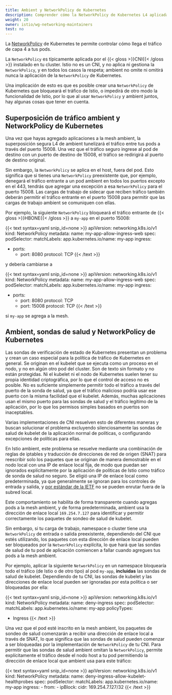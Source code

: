 ```yaml
---
title: Ambient y NetworkPolicy de Kubernetes
description: Comprender cómo la NetworkPolicy de Kubernetes L4 aplicada por CNI interactúa con el modo ambient de Istio.
weight: 20
owner: istio/wg-networking-maintainers
test: no
---
```


La [NetworkPolicy](https://kubernetes.io/docs/concepts/services-networking/network-policies/) de Kubernetes te permite controlar cómo llega el tráfico de capa 4 a tus pods.

La `NetworkPolicy` es típicamente aplicada por el {{< gloss >}}CNI{{< /gloss >}} instalado en tu cluster. Istio no es un CNI, y no aplica ni gestiona la `NetworkPolicy`, y en todos los casos la respeta; ambient no omite ni omitirá nunca la aplicación de la `NetworkPolicy` de Kubernetes.

Una implicación de esto es que es posible crear una `NetworkPolicy` de Kubernetes que bloqueará el tráfico de Istio, o impedirá de otro modo la funcionalidad de Istio, por lo que al usar `NetworkPolicy` y ambient juntos, hay algunas cosas que tener en cuenta.

## Superposición de tráfico ambient y NetworkPolicy de Kubernetes

Una vez que hayas agregado aplicaciones a la mesh ambient, la superposición segura L4 de ambient tunelizará el tráfico entre tus pods a través del puerto 15008. Una vez que el tráfico seguro ingrese al pod de destino con un puerto de destino de 15008, el tráfico se redirigirá al puerto de destino original.

Sin embargo, la `NetworkPolicy` se aplica en el host, fuera del pod. Esto significa que si tienes una `NetworkPolicy` preexistente que, por ejemplo, denegará el tráfico entrante a un pod ambient en todos los puertos excepto en el 443, tendrás que agregar una excepción a esa `NetworkPolicy` para el puerto 15008. Las cargas de trabajo de sidecar que reciben tráfico también deberán permitir el tráfico entrante en el puerto 15008 para permitir que las cargas de trabajo ambient se comuniquen con ellas.

Por ejemplo, la siguiente `NetworkPolicy` bloqueará el tráfico entrante de {{< gloss >}}HBONE{{< /gloss >}} a `my-app` en el puerto 15008:

{{< text syntax=yaml snip_id=none >}}
apiVersion: networking.k8s.io/v1
kind: NetworkPolicy
metadata:
  name: my-app-allow-ingress-web
spec:
  podSelector:
    matchLabels:
      app.kubernetes.io/name: my-app
  ingress:
  - ports:
    - port: 8080
      protocol: TCP
{{< /text >}}

y debería cambiarse a

{{< text syntax=yaml snip_id=none >}}
apiVersion: networking.k8s.io/v1
kind: NetworkPolicy
metadata:
  name: my-app-allow-ingress-web
spec:
  podSelector:
    matchLabels:
      app.kubernetes.io/name: my-app
  ingress:
  - ports:
    - port: 8080
      protocol: TCP
    - port: 15008
      protocol: TCP
{{< /text >}}

si `my-app` se agrega a la mesh.

## Ambient, sondas de salud y NetworkPolicy de Kubernetes

Las sondas de verificación de estado de Kubernetes presentan un problema y crean un caso especial para la política de tráfico de Kubernetes en general. Se originan en el kubelet que se ejecuta como un proceso en el nodo, y no en algún otro pod del cluster. Son de texto sin formato y no están protegidas. Ni el kubelet ni el nodo de Kubernetes suelen tener su propia identidad criptográfica, por lo que el control de acceso no es posible. No es suficiente simplemente permitir todo el tráfico a través del puerto de la sonda de salud, ya que el tráfico malicioso podría usar ese puerto con la misma facilidad que el kubelet. Además, muchas aplicaciones usan el mismo puerto para las sondas de salud y el tráfico legítimo de la aplicación, por lo que los permisos simples basados en puertos son inaceptables.

Varias implementaciones de CNI resuelven esto de diferentes maneras y buscan solucionar el problema excluyendo silenciosamente las sondas de salud de kubelet de la aplicación normal de políticas, o configurando excepciones de políticas para ellas.

En Istio ambient, este problema se resuelve mediante una combinación de reglas de iptables y traducción de direcciones de red de origen (SNAT) para reescribir solo los paquetes que se originan de manera demostrable en el nodo local con una IP de enlace local fija, de modo que puedan ser ignorados explícitamente por la aplicación de políticas de Istio como tráfico de sonda de salud no seguro. Se eligió una IP de enlace local como predeterminada, ya que generalmente se ignoran para los controles de entrada y salida, y [por estándar de la IETF](https://datatracker.ietf.org/doc/html/rfc3927) no se pueden enrutar fuera de la subred local.

Este comportamiento se habilita de forma transparente cuando agregas pods a la mesh ambient, y de forma predeterminada, ambient usa la dirección de enlace local `169.254.7.127` para identificar y permitir correctamente los paquetes de sondeo de salud de kubelet.

Sin embargo, si tu carga de trabajo, namespace o cluster tiene una `NetworkPolicy` de entrada o salida preexistente, dependiendo del CNI que estés utilizando, los paquetes con esta dirección de enlace local pueden ser bloqueados por la `NetworkPolicy` explícita, lo que hará que las sondas de salud de tu pod de aplicación comiencen a fallar cuando agregues tus pods a la mesh ambient.

Por ejemplo, aplicar la siguiente `NetworkPolicy` en un namespace bloquearía todo el tráfico (de Istio o de otro tipo) al pod `my-app`, **incluidas** las sondas de salud de kubelet. Dependiendo de tu CNI, las sondas de kubelet y las direcciones de enlace local pueden ser ignoradas por esta política o ser bloqueadas por ella:

{{< text syntax=yaml snip_id=none >}}
apiVersion: networking.k8s.io/v1
kind: NetworkPolicy
metadata:
  name: deny-ingress
spec:
  podSelector:
    matchLabels:
      app.kubernetes.io/name: my-app
  policyTypes:
  - Ingress
{{< /text >}}

Una vez que el pod esté inscrito en la mesh ambient, los paquetes de sondeo de salud comenzarán a recibir una dirección de enlace local a través de SNAT, lo que significa que las sondas de salud pueden comenzar a ser bloqueadas por la implementación de `NetworkPolicy` de tu CNI. Para permitir que las sondas de salud ambient omitan la `NetworkPolicy`, permite explícitamente el tráfico desde el nodo host a tu pod permitiendo la dirección de enlace local que ambient usa para este tráfico:

{{< text syntax=yaml snip_id=none >}}
apiVersion: networking.k8s.io/v1
kind: NetworkPolicy
metadata:
  name: deny-ingress-allow-kubelet-healthprobes
spec:
  podSelector:
    matchLabels:
      app.kubernetes.io/name: my-app
  ingress:
    - from:
      - ipBlock:
          cidr: 169.254.7.127/32
{{< /text >}}
